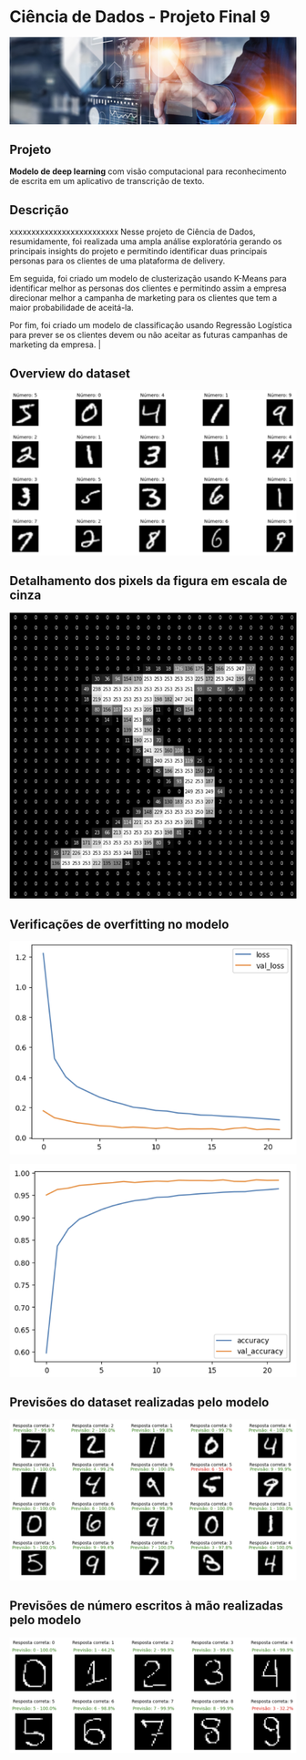 # Ciência de Dados - Projeto Final 9

![Wallpaper](images/wallpaper.png)

## Projeto
**Modelo de deep learning** com visão computacional para reconhecimento de escrita em um aplicativo de transcrição de texto.


## Descrição
xxxxxxxxxxxxxxxxxxxxxxxxx Nesse projeto de Ciência de Dados, resumidamente, foi realizada uma ampla análise exploratória gerando os principais insights do projeto e permitindo identificar duas principais personas para os clientes de uma plataforma de delivery. 

Em seguida, foi criado um modelo de clusterização usando K-Means para identificar melhor as personas dos clientes e permitindo assim a empresa direcionar melhor a campanha de marketing para os clientes que tem a maior probabilidade de aceitá-la. 

Por fim, foi criado um modelo de classificação usando Regressão Logística para prever se os clientes devem ou não aceitar as futuras campanhas de marketing da empresa.                                                                                                 |


## Overview do dataset
![output_dataset](images/output_dataset.png)

## Detalhamento dos pixels da figura em escala de cinza
![output_pixels_grayscale](images/output_pixels_grayscale.png)

## Verificações de overfitting no modelo
![output_overfitting_loss](images/output_overfitting_loss.png)

![output_overfitting_accuracy](images/output_overfitting_accuracy.png)

## Previsões do dataset realizadas pelo modelo
![output_predictions_dataset](images/output_predictions_dataset.png)

## Previsões de número escritos à mão realizadas pelo modelo
![output_predictions_real](images/output_predictions_real.png)